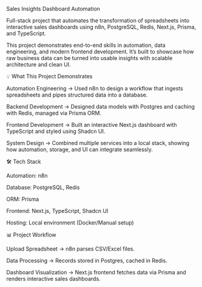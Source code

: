 Sales Insights Dashboard Automation

Full-stack project that automates the transformation of spreadsheets into interactive sales dashboards using n8n, PostgreSQL, Redis, Next.js, Prisma, and TypeScript.

This project demonstrates end-to-end skills in automation, data engineering, and modern frontend development. It’s built to showcase how raw business data can be turned into usable insights with scalable architecture and clean UI.

💡 What This Project Demonstrates

Automation Engineering → Used n8n to design a workflow that ingests spreadsheets and pipes structured data into a database.

Backend Development → Designed data models with Postgres and caching with Redis, managed via Prisma ORM.

Frontend Development → Built an interactive Next.js dashboard with TypeScript and styled using Shadcn UI.

System Design → Combined multiple services into a local stack, showing how automation, storage, and UI can integrate seamlessly.

🛠️ Tech Stack

Automation: n8n

Database: PostgreSQL, Redis

ORM: Prisma

Frontend: Next.js, TypeScript, Shadcn UI

Hosting: Local environment (Docker/Manual setup)

📊 Project Workflow

Upload Spreadsheet → n8n parses CSV/Excel files.

Data Processing → Records stored in Postgres, cached in Redis.

Dashboard Visualization → Next.js frontend fetches data via Prisma and renders interactive sales dashboards.
